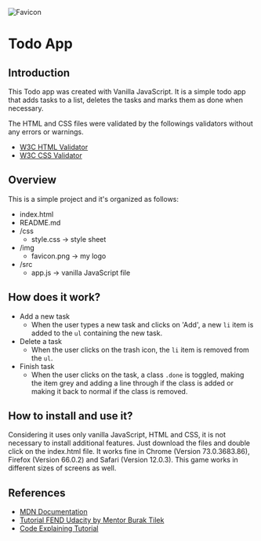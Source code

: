 
![Favicon](/img/favicon.ico) 
# Todo App

## Introduction

This Todo app was created with Vanilla JavaScript. It is a simple todo app that adds tasks to a list, deletes the tasks and marks them as done when necessary.

The HTML and CSS files were validated by the followings validators  without any errors or warnings.
- [W3C HTML Validator](https://jigsaw.w3.org/css-validator/)
- [W3C CSS Validator](https://validator.w3.org/)

## Overview

This is a simple project and it's organized as follows:
 - index.html 
 - README.md 
 - /css
   - style.css -> style sheet 
 - /img
   - favicon.png -> my logo
 - /src
   - app.js -> vanilla JavaScript file

## How does it work?

- Add a new task
  - When the user types a new task and clicks on 'Add', a new `li` item is added to the `ul` containing the new task.
- Delete a task
  - When the user clicks on the trash icon, the `li` item is removed from the `ul`.
- Finish task
  - When the user clicks on the task, a class `.done` is toggled, making the item grey and adding a line through if the class is added or making it back to normal if the class is removed.

## How to install and use it?

Considering it uses only vanilla JavaScript, HTML and CSS, it is not necessary to install additional features. 
Just download the files and double click on the index.html file.
It works fine in Chrome (Version 73.0.3683.86), Firefox (Version 66.0.2) and Safari (Version 12.0.3).
This game works in different sizes of screens as well.

## References

- [MDN Documentation](https://developer.mozilla.org)
- [Tutorial FEND Udacity by Mentor Burak Tilek](https://www.youtube.com/watch?v=bFbXyPlXmhM)
- [Code Explaining Tutorial](https://www.youtube.com/watch?v=b8sUhU_eq3g)

